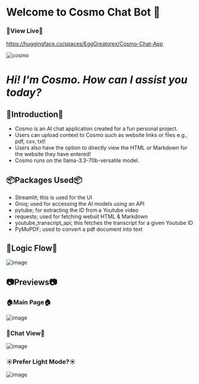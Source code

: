 # Welcome to Cosmo Chat Bot 🥳

### 🚀View Live🚀
https://huggingface.co/spaces/EggGreatorex/Cosmo-Chat-App

![cosmo](https://github.com/user-attachments/assets/36f0f914-0296-49c3-9440-eb463563b6a8)

# _Hi! I'm Cosmo. How can I assist you today?_

## 👋Introduction👋
- Cosmo is an AI chat application created for a fun personal project.
- Users can upload context to Cosmo such as website links or files e.g., pdf, csv, txt!
- Users also have the option to directly view the HTML or Markdown for the website they have entered!
- Cosmo runs on the llama-3.3-70b-versatile model.

## 📦Packages Used📦
- Streamlit; this is used for the UI
- Groq; used for accessing the AI models using an API
- pytube; for extracting the ID from a Youtube video
- requests; used for fetching websit HTML & Markdown
- youtube_transcript_api; this fetches the transcript for a given Youtube ID
- PyMuPDF; used to convert a pdf document into text 

## 🧠Logic Flow🧠
![image](https://github.com/user-attachments/assets/77c9a029-0dcc-403a-a8d1-abdee8d6cdbc)


## 📷Previews📷
### 🏠Main Page🏠
![image](https://github.com/user-attachments/assets/6b497aac-f242-4d99-8754-92746bfdada6)



### 💭Chat View💭
![image](https://github.com/user-attachments/assets/21dc29e0-43dc-4295-906e-88a161ab9980)


### ☀️Prefer Light Mode?☀️
![image](https://github.com/user-attachments/assets/dbcd15e3-7884-42cf-a343-09bca6d20af5)





